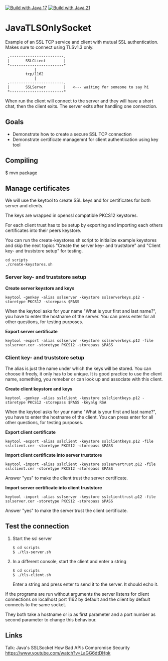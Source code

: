 [![Build with Java 17](https://github.com/i-love-coffee-i-love-tea/JavaTLSOnlySocket/actions/workflows/java17.yml/badge.svg?branch=master)](https://github.com/i-love-coffee-i-love-tea/JavaTLSOnlySocket/actions/workflows/java17.yml)
[![Build with Java 21](https://github.com/i-love-coffee-i-love-tea/JavaTLSOnlySocket/actions/workflows/java21.yml/badge.svg?branch=master)](https://github.com/i-love-coffee-i-love-tea/JavaTLSOnlySocket/actions/workflows/java21.yml)

# JavaTLSOnlySocket

Example of an SSL TCP service and client with mutual SSL authentication.
Makes sure to connect using TLSv1.3 only.

```
 .------------------------.
 |       SSLCLient        | 
 *------------------------*
             |
         tcp/1162
             |
 .------------------------.
 |       SSLServer        |   <--- waiting for someone to say hi
 *------------------------*
```

When run the client will connect to the server and they will have a short chat, then the client exits.
The server exits after handling one connection.


## Goals 
 - Demonstrate how to create a secure SSL TCP connection 
 - Demonstrate certificate managemnt for client authentication using key tool


## Compiling

$ mvn package

## Manage certificates 

We will use the keytool to create SSL keys and for certificates for both server and clients.

The keys are wrapped in openssl compatible PKCS12 keystores.

For each client trust has to be setup by exporting and importing each others certificates into their peers keystore.

You can run the create-keystores.sh script to initialize example keystores and skip the next topics "Create the server key- and truststore" and
"Client key- and truststore setup" for testing.  
``` 
cd scripts
./create-keystores.sh
```

### Server key- and truststore setup

**Create server keystore and keys**
```
keytool -genkey -alias sslserver -keystore sslserverkeys.p12 -storetype PKCS12 -storepass $PASS
```
When the keytool asks for your name "What is your first and last name?", you have to enter the hostname of the server.
You can press enter for all other questions, for testing purposes.


**Export server certificate**
```
keytool -export -alias sslserver -keystore sslserverkeys.p12 -file sslserver.cer -storetype PKCS12 -storepass $PASS
```

### Client key- and truststore setup

The alias is just the name under which the keys will be stored. You can choose it freely, it only has to be unique.
It is good practice to use the client name, something, you remeber or can look up and associate with this client. 


**Create client keystore and keys**
```
keytool -genkey -alias sslclient -keystore sslclientkeys.p12 -storetype PKCS12 -storepass $PASS -keyalg RSA
```
When the keytool asks for your name "What is your first and last name?", you have to enter the hostname of the client.
You can press enter for all other questions, for testing purposes.

**Export client certificate**
```
keytool -export -alias sslclient -keystore sslclientkeys.p12 -file sslclient.cer -storetype PKCS12 -storepass $PASS
```

**Import client certificate into server truststore**
```
keytool -import -alias sslclient -keystore sslservertrust.p12 -file sslclient.cer -storetype PKCS12 -storepass $PASS
```
Answer "yes" to make the client trust the server certificate.

**Import server certificate into client truststore**
```
keytool -import -alias sslserver -keystore sslclienttrust.p12 -file sslserver.cer -storetype PKCS12 -storepass $PASS
```
Answer "yes" to make the server trust the client certificate.


## Test the connection

1. Start the ssl server

    ```
    $ cd scripts  
    $ ./tls-server.sh
    ```
    
2. In a different console, start the client and enter a string

    ```
    $ cd scripts      
    $ ./tls-client.sh
    ```
 
    Enter a string and press enter to send it to the server. It should echo it.



If the programs are run without arguments the server listens for client connections on localhost port 1162 by default
and the client by default connects to the same socket.

They both take a hostname or ip as first parameter and a port number as second parameter to change this behaviour. 


## Links

Talk: Java's SSLSocket How Bad APIs Compromise Security
https://www.youtube.com/watch?v=LaGG6dtDHpk
